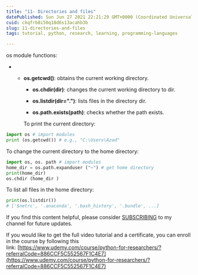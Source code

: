 ```yaml
---
title: "11- Directories and files"
datePublished: Sun Jun 27 2021 22:21:29 GMT+0000 (Coordinated Universal Time)
cuid: ckqfrb8i50q18d6s13acahb3b
slug: 11-directories-and-files
tags: tutorial, python, research, learning, programming-languages

---
```


os module functions:

* * **os.getcwd()**: obtains the current working directory.
        
    * **os.chdir(dir)**: changes the current working directory to dir.
        
    * **os.listdir(dir=".")**: lists files in the directory dir.
        
    * **os.path.exists(path)**: checks whether the path exists.
        
    
    To print the current directory:
    

```python
import os # import modules
print (os.getcwd()) # e.g., "C:\Users\Azad"
```

To change the current directory to the home directory:

```python
import os, os. path # import modules
home_dir = os.path.expanduser ("~") # get home directory
print(home_dir)
os.chdir (home_dir )
```

To list all files in the home directory:

```python
print(os.listdir()) 
# ['$netrc', '.anaconda', '.bash_history', '.bundle', ...]
```

If you find this content helpful, please consider [SUBSCRIBING](https://www.youtube.com/channel/UCpbWlHEqBSnJb6i4UemXQpA) to my channel for future updates.

If you would like to get the full video tutorial and a certificate, you can enroll in the course by following this link: [https://www.udemy.com/course/python-for-researchers/?referralCode=886CCF5C552567F1C4E7](https://www.udemy.com/course/python-for-researchers/?referralCode=886CCF5C552567F1C4E7)